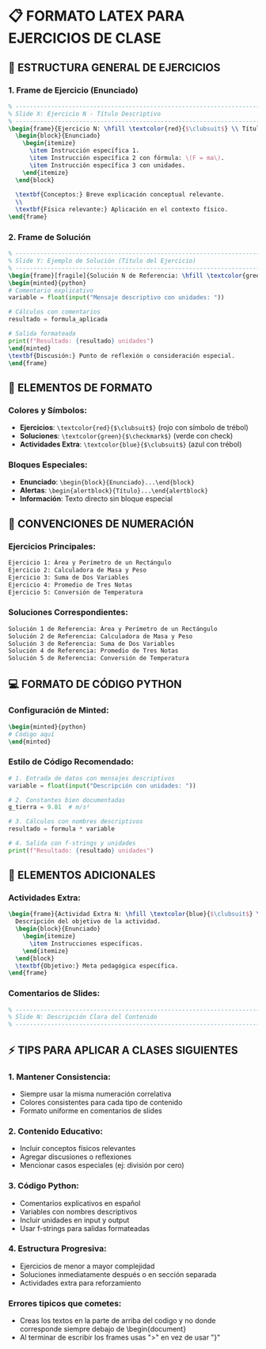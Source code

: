 # 📋 **FORMATO LATEX PARA EJERCICIOS DE CLASE**

## 🎯 **ESTRUCTURA GENERAL DE EJERCICIOS**

### **1. Frame de Ejercicio (Enunciado)**

```latex
% ------------------------------------------------------------------------
% Slide X: Ejercicio N - Título Descriptivo
% ------------------------------------------------------------------------
\begin{frame}{Ejercicio N: \hfill \textcolor{red}{$\clubsuit$} \\ Título del Ejercicio}
  \begin{block}{Enunciado}
    \begin{itemize}
      \item Instrucción específica 1.
      \item Instrucción específica 2 con fórmula: \(F = ma\).
      \item Instrucción específica 3 con unidades.
    \end{itemize}
  \end{block}
  
  \textbf{Conceptos:} Breve explicación conceptual relevante.
  \\
  \textbf{Física relevante:} Aplicación en el contexto físico.
\end{frame}
```

### **2. Frame de Solución**

```latex
% ------------------------------------------------------------------------
% Slide Y: Ejemplo de Solución (Título del Ejercicio)
% ------------------------------------------------------------------------
\begin{frame}[fragile]{Solución N de Referencia: \hfill \textcolor{green}{$\checkmark$} \\ Título del Ejercicio}
\begin{minted}{python}
# Comentario explicativo
variable = float(input("Mensaje descriptivo con unidades: "))

# Cálculos con comentarios
resultado = formula_aplicada

# Salida formateada
print(f"Resultado: {resultado} unidades")
\end{minted}
\textbf{Discusión:} Punto de reflexión o consideración especial.
\end{frame}
```

## 🎨 **ELEMENTOS DE FORMATO**

### **Colores y Símbolos:**

- **Ejercicios**: `\textcolor{red}{$\clubsuit$}` (rojo con símbolo de trébol)
- **Soluciones**: `\textcolor{green}{$\checkmark$}` (verde con check)
- **Actividades Extra**: `\textcolor{blue}{$\clubsuit$}` (azul con trébol)

### **Bloques Especiales:**

- **Enunciado**: `\begin{block}{Enunciado}...\end{block}`
- **Alertas**: `\begin{alertblock}{Título}...\end{alertblock}`
- **Información**: Texto directo sin bloque especial

## 📝 **CONVENCIONES DE NUMERACIÓN**

### **Ejercicios Principales:**

```latex
Ejercicio 1: Área y Perímetro de un Rectángulo
Ejercicio 2: Calculadora de Masa y Peso  
Ejercicio 3: Suma de Dos Variables
Ejercicio 4: Promedio de Tres Notas
Ejercicio 5: Conversión de Temperatura
```

### **Soluciones Correspondientes:**

```latex
Solución 1 de Referencia: Área y Perímetro de un Rectángulo
Solución 2 de Referencia: Calculadora de Masa y Peso
Solución 3 de Referencia: Suma de Dos Variables
Solución 4 de Referencia: Promedio de Tres Notas
Solución 5 de Referencia: Conversión de Temperatura
```

## 💻 **FORMATO DE CÓDIGO PYTHON**

### **Configuración de Minted:**

```latex
\begin{minted}{python}
# Código aquí
\end{minted}
```

### **Estilo de Código Recomendado:**

```python
# 1. Entrada de datos con mensajes descriptivos
variable = float(input("Descripción con unidades: "))

# 2. Constantes bien documentadas  
g_tierra = 9.81  # m/s²

# 3. Cálculos con nombres descriptivos
resultado = formula * variable

# 4. Salida con f-strings y unidades
print(f"Resultado: {resultado} unidades")
```

## 🔧 **ELEMENTOS ADICIONALES**

### **Actividades Extra:**

```latex
\begin{frame}{Actividad Extra N: \hfill \textcolor{blue}{$\clubsuit$} \\ Título}
  Descripción del objetivo de la actividad.
  \begin{block}{Enunciado}
    \begin{itemize}
      \item Instrucciones específicas.
    \end{itemize}
  \end{block}
  \textbf{Objetivo:} Meta pedagógica específica.
\end{frame}
```

### **Comentarios de Slides:**

```latex
% ------------------------------------------------------------------------
% Slide N: Descripción Clara del Contenido
% ------------------------------------------------------------------------
```

## ⚡ **TIPS PARA APLICAR A CLASES SIGUIENTES**

### **1. Mantener Consistencia:**

- Siempre usar la misma numeración correlativa
- Colores consistentes para cada tipo de contenido
- Formato uniforme en comentarios de slides

### **2. Contenido Educativo:**

- Incluir conceptos físicos relevantes
- Agregar discusiones o reflexiones
- Mencionar casos especiales (ej: división por cero)

### **3. Código Python:**

- Comentarios explicativos en español
- Variables con nombres descriptivos
- Incluir unidades en input y output
- Usar f-strings para salidas formateadas

### **4. Estructura Progresiva:**

- Ejercicios de menor a mayor complejidad
- Soluciones inmediatamente después o en sección separada
- Actividades extra para reforzamiento

### **Errores tipicos que cometes:**
- Creas los textos en la parte de arriba del codigo y no donde corresponde siempre debajo de \begin{document}
- Al terminar de escribir los frames usas ">" en vez de usar "}" 
